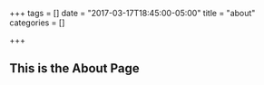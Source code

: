+++
tags = []
date = "2017-03-17T18:45:00-05:00"
title = "about"
categories = []

+++

## This is the About Page
